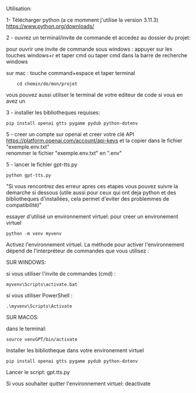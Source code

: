 Utilisation:


1- Télécharger  python (a ce momment j'utilise la version 3.11.3)
    https://www.python.org/downloads/

2 - ouvrez un terminal/invite de commande et accedez au dossier du projet: 

pour ouvrir une invite de commande sous windows :
    appuyer sur les touches windows+r et taper cmd ou taper cmd dans la barre de recherche windows 

sur mac : 
    touche command+espace et taper terminal
    
        cd chemin/de/mon/projet

vous pouvez aussi utiliser le terminal de votre editeur de code si vous en avez un

3 - installer les bibliotheques requises:

    pip install openai gtts pygame pydub python-dotenv


5 - creer un compte sur openai et creer votre clé API https://platform.openai.com/account/api-keys et la copier dans le fichier "exemple.env.txt"   
    renommer le fichier "exemple.env.txt" en ".env" 
    


5 - lancer le fichier gpt-tts.py
    
    python gpt-tts.py


"Si vous rencontrez des erreur apres ces etapes vous pouvez suivre la demarche si dessous (utile aussi pour ceux qui ont deja python et des bibliotheques d'installées, cela permet d'eviter des problemmes de compatibilité)"


essayer d'utilisé un environnement virtuel:
pour creer un environement virtuel

    python -m venv myvenv

Activez l'environnement virtuel. La méthode pour activer l'environnement dépend de l'interpréteur de commandes que vous utilisez :

SUR WINDOWS:

si vous utiliser l'invite de commandes (cmd) :

    myvenv\Scripts\activate.bat

si vous utiliser PowerShell :

    .\myvenv\Scripts\Activate


SUR MACOS:

dans le terminal:

    source venvGPT/bin/activate


Installer les bibliotheque dans votre environement virtuel
    
    pip install openai gtts pygame pydub python-dotenv

Lancer le script:
    gpt.tts.py

Si vous souhaiter quitter l'environnement virtuel:
    deactivate
